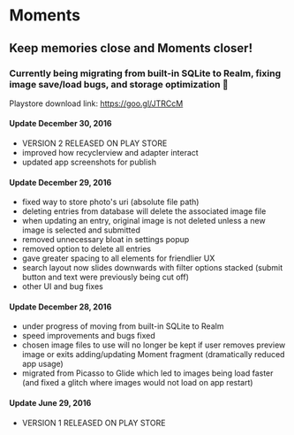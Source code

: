 # Moments

## Keep memories close and Moments closer!
### Currently being migrating from built-in SQLite to Realm, fixing image save/load bugs, and storage optimization :raised_hands:
Playstore download link: https://goo.gl/JTRCcM

#### Update December 30, 2016
- VERSION 2 RELEASED ON PLAY STORE
- improved how recyclerview and adapter interact
- updated app screenshots for publish

#### Update December 29, 2016
- fixed way to store photo's uri (absolute file path)
- deleting entries from database will delete the associated image file
- when updating an entry, original image is not deleted unless a new image is selected and submitted
- removed unnecessary bloat in settings popup
- removed option to delete all entries
- gave greater spacing to all elements for friendlier UX
- search layout now slides downwards with filter options stacked (submit button and text were previously being cut off)
- other UI and bug fixes


#### Update December 28, 2016
- under progress of moving from built-in SQLite to Realm
- speed improvements and bugs fixed
- chosen image files to use will no longer be kept if user removes preview image or exits adding/updating Moment fragment (dramatically reduced app usage)
- migrated from Picasso to Glide which led to images being load faster (and fixed a glitch where images would not load on app restart)

#### Update June 29, 2016
- VERSION 1 RELEASED ON PLAY STORE
